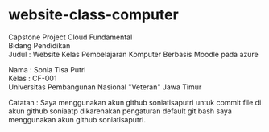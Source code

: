 # website-class-computer

Capstone Project Cloud Fundamental
<br>
Bidang Pendidikan
<br>
Judul : Website Kelas Pembelajaran Komputer Berbasis Moodle pada azure 

Nama : Sonia Tisa Putri
<br>
Kelas : CF-001
<br>
Universitas Pembangunan Nasional "Veteran" Jawa Timur

Catatan :
Saya menggunakan akun github soniatisaputri untuk commit file di akun github soniaatp dikarenakan pengaturan default git bash saya menggunakan akun github soniatisaputri.
